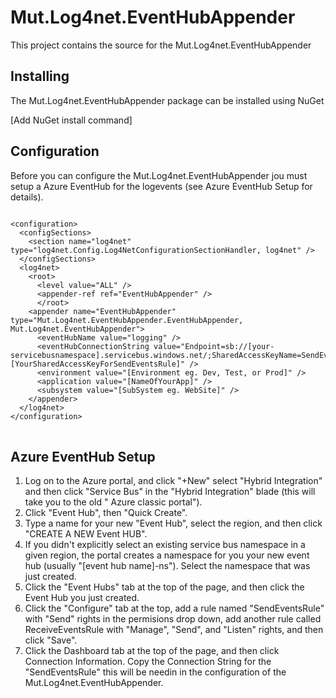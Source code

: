 # Mut.Log4net.EventHubAppender
This project contains the source for the Mut.Log4net.EventHubAppender 

## Installing
The Mut.Log4net.EventHubAppender package can be installed using NuGet

[Add NuGet install command]

## Configuration
Before you can configure the Mut.Log4net.EventHubAppender jou must setup a Azure EventHub for the logevents (see Azure EventHub Setup for details).

<pre>
<code>
&lt;configuration&gt;
  &lt;configSections&gt;
    &lt;section name="log4net" type="log4net.Config.Log4NetConfigurationSectionHandler, log4net" /&gt;
  &lt;/configSections&gt;
  &lt;log4net&gt;
    &lt;root&gt;
      &lt;level value="ALL" /&gt; 
      &lt;appender-ref ref="EventHubAppender" /&gt;
      &lt;/root&gt;
    &lt;appender name="EventHubAppender" type="Mut.Log4net.EventHubAppender.EventHubAppender, Mut.Log4net.EventHubAppender"&gt;
      &lt;eventHubName value="logging" /&gt;
      &lt;eventHubConnectionString value="Endpoint=sb://[your-servicebusnamespace].servicebus.windows.net/;SharedAccessKeyName=SendEventsRule;SharedAccessKey=[YourSharedAccessKeyForSendEventsRule]" /&gt;
      &lt;environment value="[Environment eg. Dev, Test, or Prod]" /&gt;
      &lt;application value="[NameOfYourApp]" /&gt;
      &lt;subsystem value="[SubSystem eg. WebSite]" /&gt;
    &lt;/appender&gt;
  &lt;/log4net&gt;
&lt;/configuration&gt;
</code>
</pre>

## Azure EventHub Setup
1. Log on to the Azure portal, and click "+New" select "Hybrid Integration" and then click "Service Bus" in the "Hybrid Integration" blade (this will take you to the old " Azure classic portal").
2. Click "Event Hub", then "Quick Create".
3. Type a name for your new "Event Hub", select the region, and then click "CREATE A NEW Event HUB".
4. If you didn't explicitly select an existing service bus namespace in a given region, the portal creates a namespace for you your new event hub (usually "[event hub name]-ns"). Select the namespace that was just created.
5. Click the "Event Hubs" tab at the top of the page, and then click the Event Hub you just created.
6. Click the "Configure" tab at the top, add a rule named "SendEventsRule" with "Send" rights in the permisions drop down, add another rule called ReceiveEventsRule with "Manage", "Send", and "Listen" rights, and then click "Save".
7. Click the Dashboard tab at the top of the page, and then click Connection Information. Copy the Connection String for the "SendEventsRule" this will be needin in the configuration of the Mut.Log4net.EventHubAppender.
